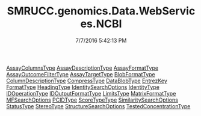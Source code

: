 ﻿---
title: SMRUCC.genomics.Data.WebServices.NCBI
date: 7/7/2016 5:42:13 PM
---

[AssayColumnsType](T-SMRUCC.genomics.Data.WebServices.NCBI.AssayColumnsType.html)
[AssayDescriptionType](T-SMRUCC.genomics.Data.WebServices.NCBI.AssayDescriptionType.html)
[AssayFormatType](T-SMRUCC.genomics.Data.WebServices.NCBI.AssayFormatType.html)
[AssayOutcomeFilterType](T-SMRUCC.genomics.Data.WebServices.NCBI.AssayOutcomeFilterType.html)
[AssayTargetType](T-SMRUCC.genomics.Data.WebServices.NCBI.AssayTargetType.html)
[BlobFormatType](T-SMRUCC.genomics.Data.WebServices.NCBI.BlobFormatType.html)
[ColumnDescriptionType](T-SMRUCC.genomics.Data.WebServices.NCBI.ColumnDescriptionType.html)
[CompressType](T-SMRUCC.genomics.Data.WebServices.NCBI.CompressType.html)
[DataBlobType](T-SMRUCC.genomics.Data.WebServices.NCBI.DataBlobType.html)
[EntrezKey](T-SMRUCC.genomics.Data.WebServices.NCBI.EntrezKey.html)
[FormatType](T-SMRUCC.genomics.Data.WebServices.NCBI.FormatType.html)
[HeadingType](T-SMRUCC.genomics.Data.WebServices.NCBI.HeadingType.html)
[IdentitySearchOptions](T-SMRUCC.genomics.Data.WebServices.NCBI.IdentitySearchOptions.html)
[IdentityType](T-SMRUCC.genomics.Data.WebServices.NCBI.IdentityType.html)
[IDOperationType](T-SMRUCC.genomics.Data.WebServices.NCBI.IDOperationType.html)
[IDOutputFormatType](T-SMRUCC.genomics.Data.WebServices.NCBI.IDOutputFormatType.html)
[LimitsType](T-SMRUCC.genomics.Data.WebServices.NCBI.LimitsType.html)
[MatrixFormatType](T-SMRUCC.genomics.Data.WebServices.NCBI.MatrixFormatType.html)
[MFSearchOptions](T-SMRUCC.genomics.Data.WebServices.NCBI.MFSearchOptions.html)
[PCIDType](T-SMRUCC.genomics.Data.WebServices.NCBI.PCIDType.html)
[ScoreTypeType](T-SMRUCC.genomics.Data.WebServices.NCBI.ScoreTypeType.html)
[SimilaritySearchOptions](T-SMRUCC.genomics.Data.WebServices.NCBI.SimilaritySearchOptions.html)
[StatusType](T-SMRUCC.genomics.Data.WebServices.NCBI.StatusType.html)
[StereoType](T-SMRUCC.genomics.Data.WebServices.NCBI.StereoType.html)
[StructureSearchOptions](T-SMRUCC.genomics.Data.WebServices.NCBI.StructureSearchOptions.html)
[TestedConcentrationType](T-SMRUCC.genomics.Data.WebServices.NCBI.TestedConcentrationType.html)
